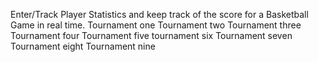 Enter/Track Player Statistics and keep track of the score for a Basketball Game in real time.
Tournament one 
Tournament two 
Tournament three
Tournament four
Tournament five 
tournament six
Tournament seven
Tournament eight 
Tournament nine
